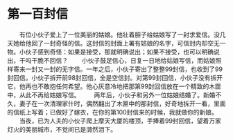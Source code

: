 # 第一百封信
　　有位小伙子爱上了一位美丽的姑娘。他壮着胆子给姑娘写了一封求爱信。没几天她给他回了一封奇怪的信。这封信的封面上署有姑娘的名字，可信封内却空无一物。小伙子感到奇怪：如果是接受，那就明确说出；如果不接受，也可以明确说出，干吗干脆不回信？ 
　　小伙子鼓足信心，日复一日地给姑娘写信，而姑娘照样寄来一封又一封的无字信。一年之后，小伙子寄出了整整99封信，也收到了99封回信。小伙子拆开前98封回信，全是空信封。对第99封回信，小伙子没有拆开它，他再也不敢抱任何希望。他心灰意冷地把那第99封回信放在一个精致的木匣中，从此不再给姑娘写信。 
　　两年后，小伙子和另外一位姑娘结婚了。新婚不久，妻子在一次清理家什时，偶然翻出了木匣中的那封信，好奇地拆开一看，里面的信纸上写着；已做好了嫁衣，在你的第100封信来的时候，我就做你的新娘。 
　　当夜，已为人夫的小伙子爬上摩天大厦的楼顶，手捧着99封回信，望着万家灯火的美丽城市，不觉间已是潸然泪下。
 